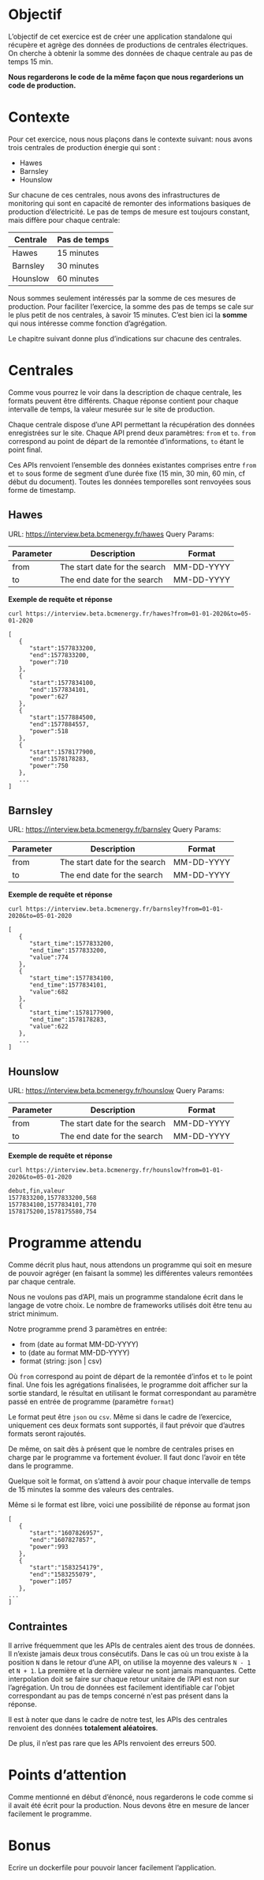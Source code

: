 # Objectif

L’objectif de cet exercice est de créer une application standalone qui récupère et agrège des données de productions de centrales électriques. On cherche à obtenir la somme des données de chaque centrale au pas de temps 15 min.

**Nous regarderons le code de la même façon que nous regarderions un code de production.**

# Contexte

Pour cet exercice, nous nous plaçons dans le contexte suivant: nous avons trois centrales de production énergie qui sont : 

- Hawes
- Barnsley 
- Hounslow 

Sur chacune de ces centrales, nous avons des infrastructures de monitoring qui sont en capacité de remonter des informations basiques de production d’électricité. Le pas de temps de mesure est toujours constant, mais diffère pour chaque centrale:

| **Centrale** | **Pas de temps** |
| ------------ | ---------------- |
| Hawes        | 15 minutes       |
| Barnsley     | 30 minutes       |
| Hounslow     | 60 minutes       |

Nous sommes seulement intéressés par la somme de ces mesures de production. Pour faciliter l’exercice, la somme des pas de temps se cale sur le plus petit de nos centrales, à savoir 15 minutes. C’est bien ici la **somme** qui nous intéresse comme fonction d’agrégation.

Le chapitre suivant donne plus d’indications sur chacune des centrales.


# Centrales

Comme vous pourrez le voir dans la description de chaque centrale, les formats peuvent être différents. Chaque réponse contient pour chaque intervalle de temps, la valeur mesurée sur le site de production.

Chaque centrale dispose d’une API permettant la récupération des données enregistrées sur le site. Chaque API prend deux paramètres: `from` et `to`.  `from` correspond au point de départ de la remontée d’informations, `to` étant le point final.

Ces APIs renvoient l’ensemble des données existantes comprises entre `from` et `to` sous forme de segment d’une durée fixe (15 min, 30 min, 60 min, cf début du document). Toutes les données temporelles sont renvoyées sous forme de timestamp.


## Hawes 

URL: https://interview.beta.bcmenergy.fr/hawes
Query Params:

| Parameter | Description                   | Format     |
| --------- | ----------------------------- | ---------- |
| from      | The start date for the search | MM-DD-YYYY |
| to        | The end date for the search   | MM-DD-YYYY |

**Exemple de requête et réponse**


    curl https://interview.beta.bcmenergy.fr/hawes?from=01-01-2020&to=05-01-2020
    
    [
       {
          "start":1577833200,
          "end":1577833200,
          "power":710
       },
       {
          "start":1577834100,
          "end":1577834101,
          "power":627
       },
       {
          "start":1577884500,
          "end":1577884557,
          "power":518
       },
       {
          "start":1578177900,
          "end":1578178283,
          "power":750
       },
       ...
    ]


## Barnsley

URL: https://interview.beta.bcmenergy.fr/barnsley
Query Params:

| Parameter | Description                   | Format     |
| --------- | ----------------------------- | ---------- |
| from      | The start date for the search | MM-DD-YYYY |
| to        | The end date for the search   | MM-DD-YYYY |

**Exemple de requête et réponse**


    curl https://interview.beta.bcmenergy.fr/barnsley?from=01-01-2020&to=05-01-2020
    
    [
       {
          "start_time":1577833200,
          "end_time":1577833200,
          "value":774
       },
       {
          "start_time":1577834100,
          "end_time":1577834101,
          "value":682
       },
       {
          "start_time":1578177900,
          "end_time":1578178283,
          "value":622
       },
       ...
    ]


## Hounslow

URL: https://interview.beta.bcmenergy.fr/hounslow
Query Params:

| Parameter | Description                   | Format     |
| --------- | ----------------------------- | ---------- |
| from      | The start date for the search | MM-DD-YYYY |
| to        | The end date for the search   | MM-DD-YYYY |

**Exemple de requête et réponse**


    curl https://interview.beta.bcmenergy.fr/hounslow?from=01-01-2020&to=05-01-2020
    
    debut,fin,valeur
    1577833200,1577833200,568
    1577834100,1577834101,770
    1578175200,1578175580,754
    


# Programme attendu

Comme décrit plus haut, nous attendons un programme qui soit en mesure de pouvoir agréger (en faisant la somme) les différentes valeurs remontées par chaque centrale.

Nous ne voulons pas d’API, mais un programme standalone écrit dans le langage de votre choix. Le nombre de frameworks utilisés doit être tenu au strict minimum.

Notre programme prend 3 paramètres en entrée:

- from (date au format MM-DD-YYYY)
- to (date au format MM-DD-YYYY)
- format (string: json | csv)

Où `from` correspond au point de départ de la remontée d’infos et `to` le point final. Une fois les agrégations finalisées, le programme doit afficher sur la sortie standard, le résultat en utilisant le format correspondant au paramètre passé en entrée de programme (paramètre `format`)

Le format peut être `json` ou `csv`. Même si dans le cadre de l’exercice, uniquement ces deux formats sont supportés, il faut prévoir que d’autres formats seront rajoutés.

De même, on sait dès à présent que le nombre de centrales prises en charge par le programme va fortement évoluer. Il faut donc l’avoir en tête dans le programme.

Quelque soit le format, on s’attend à avoir pour chaque intervalle de temps de 15 minutes la somme des valeurs des centrales.

Même si le format est libre, voici une possibilité de réponse au format json



    [
       {
          "start":"1607826957",
          "end":"1607827857",
          "power":993
       },
       {
          "start":"1583254179",
          "end":"1583255079",
          "power":1057
       },
    ...
    ]
    



## Contraintes

Il arrive fréquemment que les APIs de centrales aient des trous de données. Il n’existe jamais deux trous consécutifs. Dans le cas où un trou existe à la position `N` dans le retour d’une API, on utilise la moyenne des valeurs `N - 1` et `N + 1`. La première et la dernière valeur ne sont jamais manquantes. Cette interpolation doit se faire sur chaque retour unitaire de l’API est non sur l’agrégation. Un trou de données est facilement identifiable car l'objet correspondant au pas de temps concerné n'est pas présent dans la réponse.

Il est à noter que dans le cadre de notre test, les APIs des centrales renvoient des données **totalement aléatoires**.

De plus, il n’est pas rare que les APIs renvoient des erreurs 500. 


# Points d’attention

Comme mentionné en début d’énoncé, nous regarderons le code comme si il avait été écrit pour la production.
Nous devons être en mesure de lancer facilement le programme.


# Bonus

Ecrire un dockerfile pour pouvoir lancer facilement l’application.
